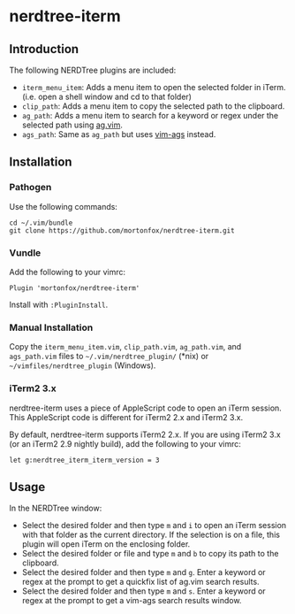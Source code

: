# nerdtree-iterm

## Introduction

The following NERDTree plugins are included:

* ```iterm_menu_item```: Adds a menu item to open the selected folder in iTerm.
  (i.e. open a shell window and cd to that folder)
* ```clip_path```: Adds a menu item to copy the selected path to the clipboard.
* ```ag_path```: Adds a menu item to search for a keyword or regex under the
  selected path using [ag.vim](https://github.com/rking/ag.vim).
* ```ags_path```: Same as ```ag_path``` but uses
  [vim-ags](https://github.com/gabesoft/vim-ags) instead.

## Installation

### Pathogen

Use the following commands:

    cd ~/.vim/bundle
    git clone https://github.com/mortonfox/nerdtree-iterm.git

### Vundle

Add the following to your vimrc:

    Plugin 'mortonfox/nerdtree-iterm'

Install with ```:PluginInstall```.

### Manual Installation

Copy the ```iterm_menu_item.vim```, ```clip_path.vim```, ```ag_path.vim```,
and ```ags_path.vim``` files to ```~/.vim/nerdtree_plugin/``` (*nix)
or ```~/vimfiles/nerdtree_plugin``` (Windows).

### iTerm2 3.x

nerdtree-iterm uses a piece of AppleScript code to open an iTerm session. This
AppleScript code is different for iTerm2 2.x and iTerm2 3.x.

By default, nerdtree-iterm supports iTerm2 2.x. If you are using iTerm2 3.x (or
an iTerm2 2.9 nightly build), add the following to your vimrc:

    let g:nerdtree_iterm_iterm_version = 3

## Usage

In the NERDTree window:

* Select the desired folder and then type ```m``` and ```i``` to open an iTerm
  session with that folder as the current directory. If the selection is on a
  file, this plugin will open iTerm on the enclosing folder.
* Select the desired folder or file and type ```m``` and ```b``` to copy its
  path to the clipboard.
* Select the desired folder and then type ```m``` and ```g```. Enter a keyword
  or regex at the prompt to get a quickfix list of ag.vim search results.
* Select the desired folder and then type ```m``` and ```s```. Enter a keyword
  or regex at the prompt to get a vim-ags search results window.
